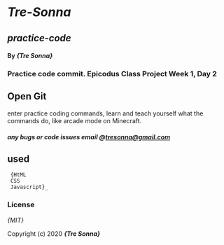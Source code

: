 # _Tre-Sonna_

## _practice-code_
#### By _**{Tre Sonna}**_

### Practice code commit. Epicodus Class Project Week 1, Day 2

## Open Git
enter practice coding commands, learn and teach yourself what the commands do, like arcade mode on Minecraft.


##### any bugs or code issues email @tresonna@gmail.com

## used 
     {HtML
     CSS
     Javascript}_

### License

*{MIT}*

Copyright (c) 2020 **_{Tre Sonna}_**
